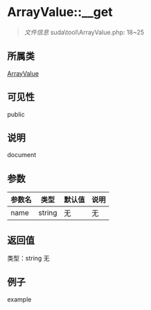# ArrayValue::__get

> *文件信息* suda\tool\ArrayValue.php: 18~25
## 所属类 

[ArrayValue](../ArrayValue.md)

## 可见性

  public  
## 说明

document

## 参数

| 参数名 | 类型 | 默认值 | 说明 |
|--------|-----|-------|-------|
| name |  string | 无 | 无 |

## 返回值
类型：string
无

## 例子

example